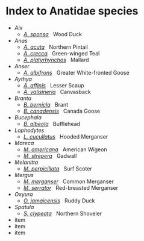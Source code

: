 # Index to Anatidae species
- *Aix*
  -  [*A. sponsa*](/birding/orders/anseriformes/anatidae/aix_sponsa_wodu.md) &nbsp; Wood Duck
- *Anas*
  -  [*A. acuta*](/birding/orders/anseriformes/anatidae/anas_acuta_nopi.md) &nbsp; Northern Pintail
  -  [*A. crecca*](/birding/orders/anseriformes/anatidae/anas_crecca_gwte.md) &nbsp; Green-winged Teal
  -  [*A. platyrhynchos*](/birding/orders/anseriformes/anatidae/BIRD.md) &nbsp; Mallard
- *Anser*
  -  [*A. albifrons*](/birding/orders/anseriformes/anatidae/anser_albifrons_gwfg.md) &nbsp; Greater White-fronted Goose
- *Aythya*
  - [*A. affinis*](/birding/orders/anseriformes/anatidae/aythya_affinis_lesc.md) &nbsp; Lesser Scaup
  - [*A. valisineria*](/birding/orders/anseriformes/anatidae/aythya_valisineria_canv.md) &nbsp; Canvasback
- *Branta*
  - [*B. bernicla*](/birding/orders/anseriformes/anatidae/branta_bernicla_bran.md) &nbsp; Brant
  - [*B. canadensis*](/birding/orders/anseriformes/anatidae/branta_canadensis_cang.md) &nbsp; Canada Goose
- *Bucephala*
  - [*B. albeola*](/birding/orders/anseriformes/anatidae/bucephala_albeola_buff.md) &nbsp; Bufflehead
- *Lophodytes*
  - [*L. cucullatus*](/birding/orders/anseriformes/anatidae/lophodytes_cucullatus_home.md) &nbsp; Hooded Merganser
- *Mareca*
  - [*M. americana*](/birding/orders/anseriformes/anatidae/mareca_americana_amwi.md) &nbsp; American Wigeon
  - [*M. strepera*](/birding/orders/anseriformes/anatidae/mareca_strepera_gadw.md) &nbsp; Gadwall
- *Melanitta*
  - [*M. perpicillata*](/birding/orders/anseriformes/anatidae/melanitta_perspicillata_susc.md) &nbsp; Surf Scoter
- *Mergus*
  - [*M. merganser*](/birding/orders/anseriformes/anatidae/mergus_merganser_come.md) &nbsp; Common Merganser
  - [*M. serrator*](/birding/orders/anseriformes/anatidae/mergus_serrator_rbme.md) &nbsp; Red-breasted Merganser
- *Oxyura*
  - [*O. jamaicensis*](/birding/orders/anseriformes/anatidae/oxyura_jamaicensis_rudu.md) &nbsp; Ruddy Duck
- *Spatula*
  - [*S. clypeata*](/birding/orders/anseriformes/anatidae/spatula_clypeata_nsho.md) &nbsp; Northern Shoveler
- item
- item
- item



<!---
[*Species*](/birding/orders/anseriformes/anatidae/spatula_clypeata_nsho.md) &nbsp; NAME
 --->

